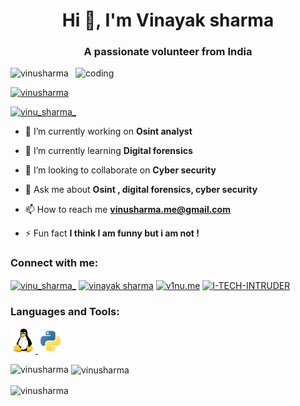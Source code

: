 <h1 align="center">Hi 👋, I'm Vinayak sharma</h1>
<h3 align="center">A passionate volunteer from India</h3>
<img align="right" alt="coding" width="400" src="https://media.tenor.com/rePDfDWO3XoAAAAS/hacking.gif">


<p align="left"> <img src="https://komarev.com/ghpvc/?username=vinusharma&label=Profile%20views&color=0e75b6&style=flat" alt="vinusharma" /> </p>

<p align="left"> <a href="https://github.com/ryo-ma/github-profile-trophy"><img src="https://github-profile-trophy.vercel.app/?username=vinusharma" alt="vinusharma" /></a> </p>

<p align="left"> <a href="https://twitter.com/vinu_sharma_" target="blank"><img src="https://img.shields.io/twitter/follow/vinu_sharma_?logo=twitter&style=for-the-badge" alt="vinu_sharma_" /></a> </p>

- 🔭 I’m currently working on **Osint analyst**

- 🌱 I’m currently learning **Digital forensics**

- 👯 I’m looking to collaborate on **Cyber security**

- 💬 Ask me about **Osint , digital forensics, cyber security**

- 📫 How to reach me **vinusharma.me@gmail.com**

- ⚡ Fun fact **I think I am funny but i am not !**

<h3 align="left">Connect with me:</h3>
<p align="left">
<a href="https://twitter.com/vinu_sharma_" target="blank"><img align="center" src="https://raw.githubusercontent.com/rahuldkjain/github-profile-readme-generator/master/src/images/icons/Social/twitter.svg" alt="vinu_sharma_" height="30" width="40" /></a>
<a href="https://linkedin.com/in/vinayak sharma" target="blank"><img align="center" src="https://raw.githubusercontent.com/rahuldkjain/github-profile-readme-generator/master/src/images/icons/Social/linked-in-alt.svg" alt="vinayak sharma" height="30" width="40" /></a>
<a href="https://instagram.com/v1nu.me" target="blank"><img align="center" src="https://raw.githubusercontent.com/rahuldkjain/github-profile-readme-generator/master/src/images/icons/Social/instagram.svg" alt="v1nu.me" height="30" width="40" /></a>
<a href="https://www.youtube.com/c/I-TECH-INTRUDER" target="blank"><img align="center" src="https://raw.githubusercontent.com/rahuldkjain/github-profile-readme-generator/master/src/images/icons/Social/youtube.svg" alt="I-TECH-INTRUDER" height="30" width="40" /></a>
</p>

<h3 align="left">Languages and Tools:</h3>
<p align="left"> <a href="https://www.linux.org/" target="_blank" rel="noreferrer"> <img src="https://raw.githubusercontent.com/devicons/devicon/master/icons/linux/linux-original.svg" alt="linux" width="40" height="40"/> </a> <a href="https://www.python.org" target="_blank" rel="noreferrer"> <img src="https://raw.githubusercontent.com/devicons/devicon/master/icons/python/python-original.svg" alt="python" width="40" height="40"/> </a> </p>

<p><img align="left" src="https://github-readme-stats.vercel.app/api/top-langs?username=vinusharma&show_icons=true&locale=en&layout=compact" alt="vinusharma" /></p>

<p>&nbsp;<img align="center" src="https://github-readme-stats.vercel.app/api?username=vinusharma&show_icons=true&locale=en" alt="vinusharma" /></p>

<p><img align="center" src="https://github-readme-streak-stats.herokuapp.com/?user=vinusharma&" alt="vinusharma" /></p>
